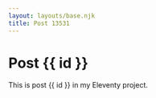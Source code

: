 ```yaml
---
layout: layouts/base.njk
title: Post 13531
---
```


# Post {{ id }}

This is post {{ id }} in my Eleventy project.
